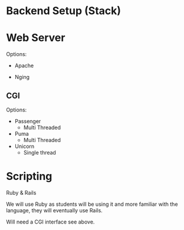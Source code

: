 # Backend Setup (Stack)

# Web Server 

Options:

* Apache

* Nging

## CGI

Options:

* Passenger
    * Multi Threaded
* Puma
    * Multi Threaded
* Unicorn
    * Single thread

# Scripting 

Ruby & Rails

We will use Ruby as students will be using it and more familiar with the language, they will eventually use Rails.

Will need a CGI interface see above.


